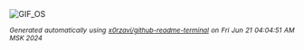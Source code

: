 <div align="justify">
<picture>
    <source media="(prefers-color-scheme: dark)" srcset="https://i.ibb.co/mD1CtrM/output-gif.gif">
    <source media="(prefers-color-scheme: light)" srcset="https://i.ibb.co/mD1CtrM/output-gif.gif">
    <img alt="GIF_OS" src="https://i.ibb.co/mD1CtrM/output-gif.gif">
</picture>

<sub><i>Generated automatically using [x0rzavi/github-readme-terminal](https://github.com/x0rzavi/github-readme-terminal) on Fri Jun 21 04:04:51 AM MSK 2024</i></sub>

</div>

<!-- Image deletion URL: https://ibb.co/j6BvG91/5ccf47187129fd601fa851cb464fc94a -->